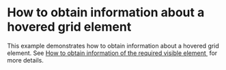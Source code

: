 # How to obtain information about a hovered grid element


This example demonstrates how to obtain information about a hovered grid element. See <a href="https://www.devexpress.com/Support/Center/p/T190982">How to obtain information of the required visible element </a> for more details.

<br/>



